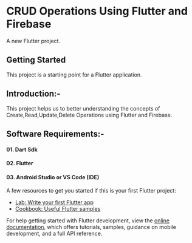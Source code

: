 # CRUD Operations Using Flutter and Firebase

A new Flutter project.

## Getting Started

This project is a starting point for a Flutter application.

## Introduction:-
This project helps us to better understanding the concepts of Create,Read,Update,Delete Operations using Flutter and Firebase. 

## Software Requirements:-
#### 01. Dart Sdk
#### 02. Flutter
#### 03. Android Studio or VS Code (IDE)



A few resources to get you started if this is your first Flutter project:

- [Lab: Write your first Flutter app](https://docs.flutter.dev/get-started/codelab)
- [Cookbook: Useful Flutter samples](https://docs.flutter.dev/cookbook)

For help getting started with Flutter development, view the
[online documentation](https://docs.flutter.dev/), which offers tutorials,
samples, guidance on mobile development, and a full API reference.
